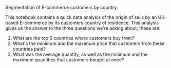  Segmentation of E-commerce customers by country.
 

This notebook contains a quick data analysis of the origin of sells by an UK-based E-commerce by its customers country of residence.
This analysis gives us the answer to the three questions we're asking about, these are:
1. What are the top 3 countries where customers buy from?
2. What's the minimum and the maximum price that customers from these countries paid?
3. What was the average quantity, as well as the minimum and the maximum quantities that customers bought at once?
